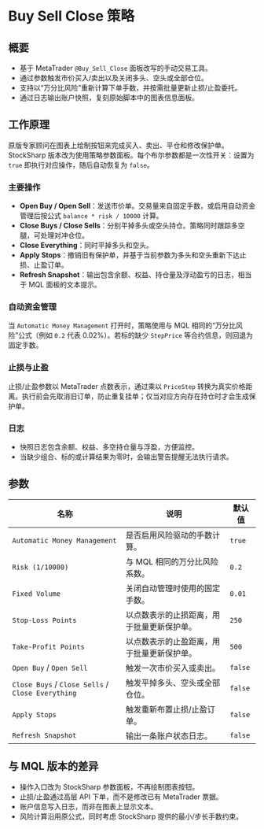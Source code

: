 # Buy Sell Close 策略

## 概要
- 基于 MetaTrader `@Buy_Sell_Close` 面板改写的手动交易工具。
- 通过参数触发市价买入/卖出以及关闭多头、空头或全部仓位。
- 支持以“万分比风险”重新计算下单手数，并按需批量更新止损/止盈委托。
- 通过日志输出账户快照，复刻原始脚本中的图表信息面板。

## 工作原理
原版专家顾问在图表上绘制按钮来完成买入、卖出、平仓和修改保护单。StockSharp 版本改为使用策略参数面板。每个布尔参数都是一次性开关：设置为 `true` 即执行对应操作，随后自动恢复为 `false`。

### 主要操作
- **Open Buy / Open Sell**：发送市价单。交易量来自固定手数，或启用自动资金管理后按公式 `balance * risk / 10000` 计算。
- **Close Buys / Close Sells**：分别平掉多头或空头持仓。策略同时跟踪多空腿，可处理对冲仓位。
- **Close Everything**：同时平掉多头和空头。
- **Apply Stops**：撤销旧有保护单，并基于当前参数为多头和空头重新下达止损、止盈订单。
- **Refresh Snapshot**：输出包含余额、权益、持仓量及浮动盈亏的日志，相当于 MQL 面板的文本提示。

### 自动资金管理
当 `Automatic Money Management` 打开时，策略使用与 MQL 相同的“万分比风险”公式（例如 `0.2` 代表 0.02%）。若标的缺少 `StepPrice` 等合约信息，则回退为固定手数。

### 止损与止盈
止损/止盈参数以 MetaTrader 点数表示，通过乘以 `PriceStep` 转换为真实价格距离。执行前会先取消旧订单，防止重复挂单；仅当对应方向存在持仓时才会生成保护单。

### 日志
- 快照日志包含余额、权益、多空持仓量与浮盈，方便监控。
- 当缺少组合、标的或计算结果为零时，会输出警告提醒无法执行请求。

## 参数
| 名称 | 说明 | 默认值 |
| --- | --- | --- |
| `Automatic Money Management` | 是否启用风险驱动的手数计算。 | `true` |
| `Risk (1/10000)` | 与 MQL 相同的万分比风险系数。 | `0.2` |
| `Fixed Volume` | 关闭自动管理时使用的固定手数。 | `0.01` |
| `Stop-Loss Points` | 以点数表示的止损距离，用于批量更新保护单。 | `250` |
| `Take-Profit Points` | 以点数表示的止盈距离，用于批量更新保护单。 | `500` |
| `Open Buy` / `Open Sell` | 触发一次市价买入或卖出。 | `false` |
| `Close Buys` / `Close Sells` / `Close Everything` | 触发平掉多头、空头或全部仓位。 | `false` |
| `Apply Stops` | 触发重新布置止损/止盈订单。 | `false` |
| `Refresh Snapshot` | 输出一条账户状态日志。 | `false` |

## 与 MQL 版本的差异
- 操作入口改为 StockSharp 参数面板，不再绘制图表按钮。
- 止损/止盈通过高层 API 下单，而不是修改已有 MetaTrader 票据。
- 账户信息写入日志，而非在图表上显示文本。
- 风险计算沿用原公式，同时考虑 StockSharp 提供的最小/步长手数约束。

